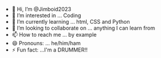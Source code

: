 - 👋 Hi, I’m @Jimboid2023
- 👀 I’m interested in ... Coding 
- 🌱 I’m currently learning ... html, CSS and Python
- 💞️ I’m looking to collaborate on ... anything I can learn from
- 📫 How to reach me ... by example
- 😄 Pronouns: ... he/him/ham
- ⚡ Fun fact: ...I'm a DRUMMER!!

<!---
Jimboid2023/Jimboid2023 is a ✨ special ✨ repository because its `README.md` (this file) appears on your GitHub profile.
You can click the Preview link to take a look at your changes.
--->
